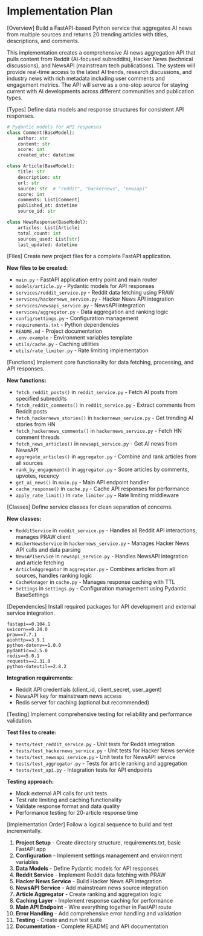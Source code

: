 # Implementation Plan

[Overview]
Build a FastAPI-based Python service that aggregates AI news from multiple sources and returns 20 trending articles with titles, descriptions, and comments.

This implementation creates a comprehensive AI news aggregation API that pulls content from Reddit (AI-focused subreddits), Hacker News (technical discussions), and NewsAPI (mainstream tech publications). The system will provide real-time access to the latest AI trends, research discussions, and industry news with rich metadata including user comments and engagement metrics. The API will serve as a one-stop source for staying current with AI developments across different communities and publication types.

[Types]
Define data models and response structures for consistent API responses.

```python
# Pydantic models for API responses
class Comment(BaseModel):
    author: str
    content: str
    score: int
    created_utc: datetime

class Article(BaseModel):
    title: str
    description: str
    url: str
    source: str  # "reddit", "hackernews", "newsapi"
    score: int
    comments: List[Comment]
    published_at: datetime
    source_id: str

class NewsResponse(BaseModel):
    articles: List[Article]
    total_count: int
    sources_used: List[str]
    last_updated: datetime
```

[Files]
Create new project files for a complete FastAPI application.

**New files to be created:**
- `main.py` - FastAPI application entry point and main router
- `models/article.py` - Pydantic models for API responses
- `services/reddit_service.py` - Reddit data fetching using PRAW
- `services/hackernews_service.py` - Hacker News API integration
- `services/newsapi_service.py` - NewsAPI integration
- `services/aggregator.py` - Data aggregation and ranking logic
- `config/settings.py` - Configuration management
- `requirements.txt` - Python dependencies
- `README.md` - Project documentation
- `.env.example` - Environment variables template
- `utils/cache.py` - Caching utilities
- `utils/rate_limiter.py` - Rate limiting implementation

[Functions]
Implement core functionality for data fetching, processing, and API responses.

**New functions:**
- `fetch_reddit_posts()` in `reddit_service.py` - Fetch AI posts from specified subreddits
- `fetch_reddit_comments()` in `reddit_service.py` - Extract comments from Reddit posts
- `fetch_hackernews_stories()` in `hackernews_service.py` - Get trending AI stories from HN
- `fetch_hackernews_comments()` in `hackernews_service.py` - Fetch HN comment threads
- `fetch_news_articles()` in `newsapi_service.py` - Get AI news from NewsAPI
- `aggregate_articles()` in `aggregator.py` - Combine and rank articles from all sources
- `rank_by_engagement()` in `aggregator.py` - Score articles by comments, upvotes, recency
- `get_ai_news()` in `main.py` - Main API endpoint handler
- `cache_response()` in `cache.py` - Cache API responses for performance
- `apply_rate_limit()` in `rate_limiter.py` - Rate limiting middleware

[Classes]
Define service classes for clean separation of concerns.

**New classes:**
- `RedditService` in `reddit_service.py` - Handles all Reddit API interactions, manages PRAW client
- `HackerNewsService` in `hackernews_service.py` - Manages Hacker News API calls and data parsing
- `NewsAPIService` in `newsapi_service.py` - Handles NewsAPI integration and article fetching
- `ArticleAggregator` in `aggregator.py` - Combines articles from all sources, handles ranking logic
- `CacheManager` in `cache.py` - Manages response caching with TTL
- `Settings` in `settings.py` - Configuration management using Pydantic BaseSettings

[Dependencies]
Install required packages for API development and external service integration.

```
fastapi==0.104.1
uvicorn==0.24.0
praw==7.7.1
aiohttp==3.9.1
python-dotenv==1.0.0
pydantic==2.5.0
redis==5.0.1
requests==2.31.0
python-dateutil==2.8.2
```

**Integration requirements:**
- Reddit API credentials (client_id, client_secret, user_agent)
- NewsAPI key for mainstream news access
- Redis server for caching (optional but recommended)

[Testing]
Implement comprehensive testing for reliability and performance validation.

**Test files to create:**
- `tests/test_reddit_service.py` - Unit tests for Reddit integration
- `tests/test_hackernews_service.py` - Unit tests for Hacker News service
- `tests/test_newsapi_service.py` - Unit tests for NewsAPI service
- `tests/test_aggregator.py` - Tests for article ranking and aggregation
- `tests/test_api.py` - Integration tests for API endpoints

**Testing approach:**
- Mock external API calls for unit tests
- Test rate limiting and caching functionality
- Validate response format and data quality
- Performance testing for 20-article response time

[Implementation Order]
Follow a logical sequence to build and test incrementally.

1. **Project Setup** - Create directory structure, requirements.txt, basic FastAPI app
2. **Configuration** - Implement settings management and environment variables
3. **Data Models** - Define Pydantic models for API responses
4. **Reddit Service** - Implement Reddit data fetching with PRAW
5. **Hacker News Service** - Build Hacker News API integration
6. **NewsAPI Service** - Add mainstream news source integration
7. **Article Aggregator** - Create ranking and aggregation logic
8. **Caching Layer** - Implement response caching for performance
9. **Main API Endpoint** - Wire everything together in FastAPI route
10. **Error Handling** - Add comprehensive error handling and validation
11. **Testing** - Create and run test suite
12. **Documentation** - Complete README and API documentation
